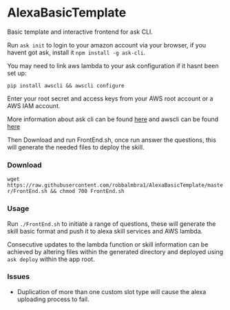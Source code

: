 # AlexaBasicTemplate

Basic template and interactive frontend for ask CLI.

Run `ask init` to login to your amazon account via your browser, if you havent got ask, install it `npm install -g ask-cli`.

You may need to link aws lambda to your ask configuration if it hasnt been set up:

`pip install awscli && awscli configure`

Enter your root secret and access keys from your AWS root account or a AWS IAM account.

More information about ask cli can be found [here](https://developer.amazon.com/docs/smapi/quick-start-alexa-skills-kit-command-line-interface.html) and awscli can be found [here](https://aws.amazon.com/cli/)

Then Download and run FrontEnd.sh, once run answer the questions, this will generate the needed files to deploy the skill.

### Download

`wget https://raw.githubusercontent.com/robbalmbra1/AlexaBasicTemplate/master/FrontEnd.sh && chmod 700 FrontEnd.sh`

### Usage

Run `./FrontEnd.sh` to initiate a range of questions, these will generate the skill basic format and push it to alexa skill services and AWS lambda.

Consecutive updates to the lambda function or skill information can be achieved by altering files within the generated directory and deployed using `ask deploy` within the app root.

### Issues

- Duplication of more than one custom slot type will cause the alexa uploading process to fail.
